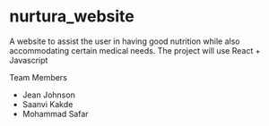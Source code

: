 # nurtura_website

A website to assist the user in having good nutrition while also accommodating certain medical needs.
The project will use React + Javascript

Team Members

- Jean Johnson
- Saanvi Kakde
- Mohammad Safar

